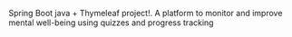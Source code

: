 Spring Boot java + Thymeleaf project!.
A platform to monitor and improve mental well-being using quizzes and progress tracking
